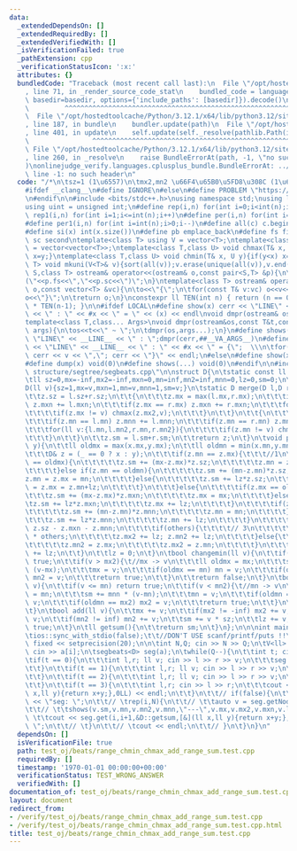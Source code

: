 ```yaml
---
data:
  _extendedDependsOn: []
  _extendedRequiredBy: []
  _extendedVerifiedWith: []
  _isVerificationFailed: true
  _pathExtension: cpp
  _verificationStatusIcon: ':x:'
  attributes: {}
  bundledCode: "Traceback (most recent call last):\n  File \"/opt/hostedtoolcache/Python/3.12.1/x64/lib/python3.12/site-packages/onlinejudge_verify/documentation/build.py\"\
    , line 71, in _render_source_code_stat\n    bundled_code = language.bundle(stat.path,\
    \ basedir=basedir, options={'include_paths': [basedir]}).decode()\n          \
    \         ^^^^^^^^^^^^^^^^^^^^^^^^^^^^^^^^^^^^^^^^^^^^^^^^^^^^^^^^^^^^^^^^^^^^^^^^^^^^^^^^^\n\
    \  File \"/opt/hostedtoolcache/Python/3.12.1/x64/lib/python3.12/site-packages/onlinejudge_verify/languages/cplusplus.py\"\
    , line 187, in bundle\n    bundler.update(path)\n  File \"/opt/hostedtoolcache/Python/3.12.1/x64/lib/python3.12/site-packages/onlinejudge_verify/languages/cplusplus_bundle.py\"\
    , line 401, in update\n    self.update(self._resolve(pathlib.Path(included), included_from=path))\n\
    \                ^^^^^^^^^^^^^^^^^^^^^^^^^^^^^^^^^^^^^^^^^^^^^^^^^^^^^^^^^\n \
    \ File \"/opt/hostedtoolcache/Python/3.12.1/x64/lib/python3.12/site-packages/onlinejudge_verify/languages/cplusplus_bundle.py\"\
    , line 260, in _resolve\n    raise BundleErrorAt(path, -1, \"no such header\"\
    )\nonlinejudge_verify.languages.cplusplus_bundle.BundleErrorAt: ../../data structure/segtree/segbeats.cpp:\
    \ line -1: no such header\n"
  code: "/*\n\tsz=1 (1\u6557)\n\tmx2,mn2 \u66F4\u65B0\u5FD8\u308C (1\u6557)\n*/\n\
    #ifdef __clang__\n#define IGNORE\n#else\n#define PROBLEM \"https://judge.yosupo.jp/problem/range_chmin_chmax_add_range_sum\"\
    \n#endif\n\n#include <bits/stdc++.h>\nusing namespace std;\nusing ll = long long;\n\
    using uint = unsigned int;\n#define rep(i,n) for(int i=0;i<int(n);i++)\n#define\
    \ rep1(i,n) for(int i=1;i<=int(n);i++)\n#define per(i,n) for(int i=int(n)-1;i>=0;i--)\n\
    #define per1(i,n) for(int i=int(n);i>0;i--)\n#define all(c) c.begin(),c.end()\n\
    #define si(x) int(x.size())\n#define pb emplace_back\n#define fs first\n#define\
    \ sc second\ntemplate<class T> using V = vector<T>;\ntemplate<class T> using VV\
    \ = vector<vector<T>>;\ntemplate<class T,class U> void chmax(T& x, U y){if(x<y)\
    \ x=y;}\ntemplate<class T,class U> void chmin(T& x, U y){if(y<x) x=y;}\ntemplate<class\
    \ T> void mkuni(V<T>& v){sort(all(v));v.erase(unique(all(v)),v.end());}\ntemplate<class\
    \ S,class T> ostream& operator<<(ostream& o,const pair<S,T> &p){\n\treturn o<<\"\
    (\"<<p.fs<<\",\"<<p.sc<<\")\";\n}\ntemplate<class T> ostream& operator<<(ostream&\
    \ o,const vector<T> &vc){\n\to<<\"{\";\n\tfor(const T& v:vc) o<<v<<\",\";\n\t\
    o<<\"}\";\n\treturn o;\n}\nconstexpr ll TEN(int n) { return (n == 0) ? 1 : 10\
    \ * TEN(n-1); }\n\n#ifdef LOCAL\n#define show(x) cerr << \"LINE\" << __LINE__\
    \ << \" : \" << #x << \" = \" << (x) << endl\nvoid dmpr(ostream& os){os<<endl;}\n\
    template<class T,class... Args>\nvoid dmpr(ostream&os,const T&t,const Args&...\
    \ args){\n\tos<<t<<\" ~ \";\n\tdmpr(os,args...);\n}\n#define shows(...) cerr <<\
    \ \"LINE\" << __LINE__ << \" : \";dmpr(cerr,##__VA_ARGS__)\n#define dump(x) cerr\
    \ << \"LINE\" << __LINE__ << \" : \" << #x << \" = {\";  \\\n\tfor(auto v: x)\
    \ cerr << v << \",\"; cerr << \"}\" << endl;\n#else\n#define show(x) void(0)\n\
    #define dump(x) void(0)\n#define shows(...) void(0)\n#endif\n\n#include \"../../data\
    \ structure/segtree/segbeats.cpp\"\n\nstruct D{\n\tstatic const ll inf = TEN(13);\n\
    \tll sz=0,mx=-inf,mx2=-inf,mxn=0,mn=inf,mn2=inf,mnn=0,lz=0,sm=0;\n\tD(){}\n\t\
    D(ll v){sz=1,mx=v,mxn=1,mn=v,mnn=1,sm=v;}\n\tstatic D merge(D l,D r){\n\t\tD z;\n\
    \t\tz.sz = l.sz+r.sz;\n\t\t{\n\t\t\tz.mx = max(l.mx,r.mx);\n\t\t\tif(z.mx == l.mx)\
    \ z.mxn += l.mxn;\n\t\t\tif(z.mx == r.mx) z.mxn += r.mxn;\n\t\t\tfor(ll v:{l.mx,l.mx2,r.mx,r.mx2}){\n\
    \t\t\t\tif(z.mx != v) chmax(z.mx2,v);\n\t\t\t}\n\t\t}\n\t\t{\n\t\t\tz.mn = min(l.mn,r.mn);\n\
    \t\t\tif(z.mn == l.mn) z.mnn += l.mnn;\n\t\t\tif(z.mn == r.mn) z.mnn += r.mnn;\n\
    \t\t\tfor(ll v:{l.mn,l.mn2,r.mn,r.mn2}){\n\t\t\t\tif(z.mn != v) chmin(z.mn2,v);\n\
    \t\t\t}\n\t\t}\n\t\tz.sm = l.sm+r.sm;\n\t\treturn z;\n\t}\n\tvoid push(D& x,D&\
    \ y){\n\t\tll oldmx = max(x.mx,y.mx);\n\t\tll oldmn = min(x.mn,y.mn);\n\t\trep(_,2){\n\
    \t\t\tD& z = (_ == 0 ? x : y);\n\t\t\tif(z.mn == z.mx){\t\t\t//1\n\t\t\t\tif(z.mx\
    \ == oldmx){\n\t\t\t\t\tz.sm += (mx-z.mx)*z.sz;\n\t\t\t\t\tz.mn = z.mx = mx;\n\
    \t\t\t\t}else if(z.mn == oldmn){\n\t\t\t\t\tz.sm += (mn-z.mn)*z.sz;\n\t\t\t\t\t\
    z.mn = z.mx = mn;\n\t\t\t\t}else{\n\t\t\t\t\tz.sm += lz*z.sz;\n\t\t\t\t\tz.mn\
    \ = z.mx = z.mn+lz;\n\t\t\t\t}\n\t\t\t}else{\n\t\t\t\tif(z.mx == oldmx){\n\t\t\
    \t\t\tz.sm += (mx-z.mx)*z.mxn;\n\t\t\t\t\tz.mx = mx;\n\t\t\t\t}else{\n\t\t\t\t\
    \tz.sm += lz*z.mxn;\n\t\t\t\t\tz.mx += lz;\n\t\t\t\t}\n\t\t\t\tif(z.mn == oldmn){\n\
    \t\t\t\t\tz.sm += (mn-z.mn)*z.mnn;\n\t\t\t\t\tz.mn = mn;\n\t\t\t\t}else{\n\t\t\
    \t\t\tz.sm += lz*z.mnn;\n\t\t\t\t\tz.mn += lz;\n\t\t\t\t}\n\t\t\t\tll others =\
    \ z.sz - z.mxn - z.mnn;\n\t\t\t\tif(others){\t\t\t\t// 3\n\t\t\t\t\tz.sm += lz\
    \ * others;\n\t\t\t\t\tz.mx2 += lz; z.mn2 += lz;\n\t\t\t\t}else{\t\t\t\t\t// 2\n\
    \t\t\t\t\tz.mn2 = z.mx;\n\t\t\t\t\tz.mx2 = z.mn;\n\t\t\t\t}\n\t\t\t}\n\t\t\tz.lz\
    \ += lz;\n\t\t}\n\t\tlz = 0;\n\t}\n\tbool changemin(ll v){\n\t\tif(v >= mx) return\
    \ true;\n\t\tif(v > mx2){\t//mx -> v\n\t\t\tll oldmx = mx;\n\t\t\tsm += mxn *\
    \ (v-mx);\n\t\t\tmx = v;\n\t\t\tif(oldmx == mn) mn = v;\n\t\t\tif(oldmx == mn2)\
    \ mn2 = v;\n\t\t\treturn true;\n\t\t}\n\t\treturn false;\n\t}\n\tbool changemax(ll\
    \ v){\n\t\tif(v <= mn) return true;\n\t\tif(v < mn2){\t//mn -> v\n\t\t\tll oldmn\
    \ = mn;\n\t\t\tsm += mnn * (v-mn);\n\t\t\tmn = v;\n\t\t\tif(oldmn == mx) mx =\
    \ v;\n\t\t\tif(oldmn == mx2) mx2 = v;\n\t\t\treturn true;\n\t\t}\n\t\treturn false;\n\
    \t}\n\tbool add(ll v){\n\t\tmx += v;\n\t\tif(mx2 != -inf) mx2 += v;\n\t\tmn +=\
    \ v;\n\t\tif(mn2 != inf) mn2 += v;\n\t\tsm += v * sz;\n\t\tlz += v;\n\t\treturn\
    \ true;\n\t}\n\tll getsum(){\n\t\treturn sm;\n\t}\n};\n\n\nint main(){\n\tcin.tie(0);\n\
    \tios::sync_with_stdio(false);\t\t//DON'T USE scanf/printf/puts !!\n\tcout <<\
    \ fixed << setprecision(20);\n\n\tint N,Q; cin >> N >> Q;\n\tV<ll> a(N); rep(i,N)\
    \ cin >> a[i];\n\tsegbeats<D> seg(a);\n\twhile(Q--){\n\t\tint t; cin >> t;\n\t\
    \tif(t == 0){\n\t\t\tint l,r; ll v; cin >> l >> r >> v;\n\t\t\tseg.ch(l,r,&D::changemin,v);\n\
    \t\t}\n\t\tif(t == 1){\n\t\t\tint l,r; ll v; cin >> l >> r >> v;\n\t\t\tseg.ch(l,r,&D::changemax,v);\n\
    \t\t}\n\t\tif(t == 2){\n\t\t\tint l,r; ll v; cin >> l >> r >> v;\n\t\t\tseg.ch(l,r,&D::add,v);\n\
    \t\t}\n\t\tif(t == 3){\n\t\t\tint l,r; cin >> l >> r;\n\t\t\tcout << seg.get(l,r,&D::getsum,[&](ll\
    \ x,ll y){return x+y;},0LL) << endl;\n\t\t}\n\t\t// if(false){\n\t\t// \tcout\
    \ << \"seg: \";\n\t\t// \trep(i,N){\n\t\t// \t\tauto v = seg.getNode(i,i+1);\n\
    \t\t// \t\tshows(v.sm,v.mn,v.mn2,v.mnn,\"---\",v.mx,v.mx2,v.mxn,v.lz);\n\t\t//\
    \ \t\tcout << seg.get(i,i+1,&D::getsum,[&](ll x,ll y){return x+y;},0LL) << \"\
    \ \";\n\t\t// \t}\n\t\t// \tcout << endl;\n\t\t// }\n\t}\n}\n"
  dependsOn: []
  isVerificationFile: true
  path: test_oj/beats/range_chmin_chmax_add_range_sum.test.cpp
  requiredBy: []
  timestamp: '1970-01-01 00:00:00+00:00'
  verificationStatus: TEST_WRONG_ANSWER
  verifiedWith: []
documentation_of: test_oj/beats/range_chmin_chmax_add_range_sum.test.cpp
layout: document
redirect_from:
- /verify/test_oj/beats/range_chmin_chmax_add_range_sum.test.cpp
- /verify/test_oj/beats/range_chmin_chmax_add_range_sum.test.cpp.html
title: test_oj/beats/range_chmin_chmax_add_range_sum.test.cpp
---
```

